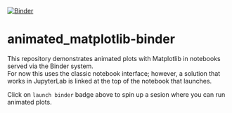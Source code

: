 [![Binder](https://mybinder.org/badge_logo.svg)](https://mybinder.org/v2/gh/fomightez/animated_matplotlib-binder/master?filepath=index.ipynb)

# animated_matplotlib-binder
This repository demonstrates animated plots with Matplotlib in notebooks served via the Binder system.  
For now this uses the classic notebook interface; however, a solution that works in JupyterLab is linked at the top of the notebook that launches.

Click on `launch binder` badge above to spin up a sesion where you can run animated plots.
